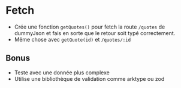 # Fetch

- Crée une fonction `getQuotes()` pour fetch la route `/quotes` de dummyJson et fais en sorte que le retour soit typé correctement.
- Même chose avec `getQuote(id)` et `/quotes/:id`

## Bonus

- Teste avec une donnée plus complexe
- Utilise une bibliothèque de validation comme arktype ou zod
